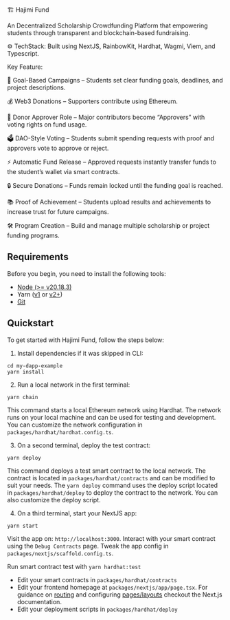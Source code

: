 🏗 Hajimi Fund

An Decentralized Scholarship Crowdfunding Platform that empowering students through transparent and blockchain-based fundraising.

⚙️ TechStack: Built using NextJS, RainbowKit, Hardhat, Wagmi, Viem, and Typescript.

Key Feature:

🎯 Goal-Based Campaigns – Students set clear funding goals, deadlines, and project descriptions.

💰 Web3 Donations – Supporters contribute using Ethereum.

🌟 Donor Approver Role – Major contributors become “Approvers” with voting rights on fund usage.

🗳 DAO-Style Voting – Students submit spending requests with proof and approvers vote to approve or reject.

⚡ Automatic Fund Release – Approved requests instantly transfer funds to the student’s wallet via smart contracts.

🔒 Secure Donations – Funds remain locked until the funding goal is reached.

📚 Proof of Achievement – Students upload results and achievements to increase trust for future campaigns.

🛠 Program Creation – Build and manage multiple scholarship or project funding programs.


## Requirements

Before you begin, you need to install the following tools:

- [Node (>= v20.18.3)](https://nodejs.org/en/download/)
- Yarn ([v1](https://classic.yarnpkg.com/en/docs/install/) or [v2+](https://yarnpkg.com/getting-started/install))
- [Git](https://git-scm.com/downloads)

## Quickstart

To get started with Hajimi Fund, follow the steps below:

1. Install dependencies if it was skipped in CLI:

```
cd my-dapp-example
yarn install
```

2. Run a local network in the first terminal:

```
yarn chain
```

This command starts a local Ethereum network using Hardhat. The network runs on your local machine and can be used for testing and development. You can customize the network configuration in `packages/hardhat/hardhat.config.ts`.

3. On a second terminal, deploy the test contract:

```
yarn deploy
```

This command deploys a test smart contract to the local network. The contract is located in `packages/hardhat/contracts` and can be modified to suit your needs. The `yarn deploy` command uses the deploy script located in `packages/hardhat/deploy` to deploy the contract to the network. You can also customize the deploy script.

4. On a third terminal, start your NextJS app:

```
yarn start
```

Visit the app on: `http://localhost:3000`. Interact with your smart contract using the `Debug Contracts` page. Tweak the app config in `packages/nextjs/scaffold.config.ts`.

Run smart contract test with `yarn hardhat:test`

- Edit your smart contracts in `packages/hardhat/contracts`
- Edit your frontend homepage at `packages/nextjs/app/page.tsx`. For guidance on [routing](https://nextjs.org/docs/app/building-your-application/routing/defining-routes) and configuring [pages/layouts](https://nextjs.org/docs/app/building-your-application/routing/pages-and-layouts) checkout the Next.js documentation.
- Edit your deployment scripts in `packages/hardhat/deploy`
  
